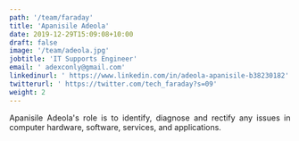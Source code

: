 ```yaml
---
path: '/team/faraday'
title: 'Apanisile Adeola'
date: 2019-12-29T15:09:08+10:00
draft: false
image: '/team/adeola.jpg'
jobtitle: 'IT Supports Engineer'
email: ' adexconly@gmail.com'
linkedinurl: ' https://www.linkedin.com/in/adeola-apanisile-b38230182'
twitterurl: ' https://twitter.com/tech_faraday?s=09'
weight: 2
---
```


<p style='text-align: justify'>
    Apanisile Adeola's role is to identify, diagnose and rectify any issues in computer hardware, software, services, and applications.
</p>
